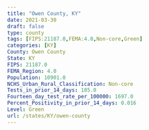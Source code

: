 ```yaml
---
title: "Owen County, KY"
date: 2021-03-30
draft: false
type: county
tags: [FIPS:21187.0,FEMA:4.0,Non-core,Green]
categories: [KY]
County: Owen County
State: KY
FIPS: 21187.0
FEMA_Region: 4.0
Population: 10901.0
NCHS_Urban_Rural_Classification: Non-core
Tests_in_prior_14_days: 185.0
Fourteen_day_test_rate_per_100000: 1697.0
Percent_Positivity_in_prior_14_days: 0.016
Level: Green
url: /states/KY/owen-county
---
```



